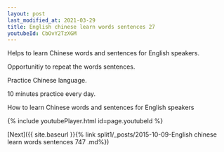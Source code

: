 ```yaml
---
layout: post
last_modified_at: 2021-03-29
title: English chinese learn words sentences 27 
youtubeId: CbOvY2TzXGM
---
```

 
 
Helps to learn Chinese words and sentences for English speakers.

Opportunitiy to repeat the words sentences. 

Practice Chinese language. 
 
10 minutes practice every day. 
 
How to learn Chinese words and sentences for English speakers 
 
{% include youtubePlayer.html id=page.youtubeId %}
 
 
[Next]({{ site.baseurl }}{% link  split1/_posts/2015-10-09-English chinese learn words sentences 747 .md%})
 
